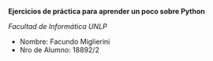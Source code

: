**Ejercicios de práctica para aprender un poco sobre Python**

*Facultad de Informática UNLP*

- Nombre: Facundo Miglierini
- Nro de Alumno: 18892/2

